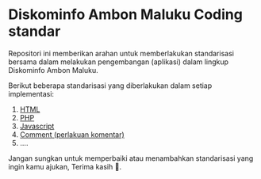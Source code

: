 # Diskominfo Ambon Maluku Coding standar

Repositori ini memberikan arahan untuk memberlakukan standarisasi bersama dalam melakukan pengembangan (aplikasi) dalam lingkup Diskominfo Ambon Maluku.

Berikut beberapa standarisasi yang diberlakukan dalam setiap implementasi:
1. [HTML](https://github.com/diskominfo-ambon/coding-standar/blob/main/html.md)
2. [PHP](https://github.com/diskominfo-ambon/coding-standar/blob/main/php.md)
3. [Javascript](https://github.com/diskominfo-ambon/coding-standar/blob/main/javascript.md)
4. [Comment (perlakuan komentar)](https://github.com/diskominfo-ambon/coding-standar/blob/main/comment.md)
5. ....

Jangan sungkan untuk memperbaiki atau menambahkan standarisasi yang ingin kamu ajukan, Terima kasih 💖.
